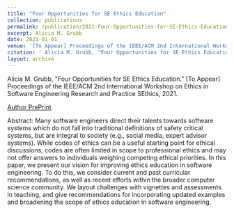 ```yaml
---
title: "Four Opportunities for SE Ethics Education"
collection: publications
permalink: /publication/2021-Four-Opportunities-for-SE-Ethics-Education
excerpt: Alicia M. Grubb
date: 2021-01-01
venue: '[To Appear] Proceedings of the IEEE/ACM 2nd International Workshop on Ethics in Software Engineering Research and Practice SEthics'
citation: ' Alicia M. Grubb, "Four Opportunities for SE Ethics Education." [To Appear] Proceedings of the IEEE/ACM 2nd International Workshop on Ethics in Software Engineering Research and Practice SEthics, 2021.'
layout: archive
---
```

 Alicia M. Grubb, "Four Opportunities for SE Ethics Education." [To Appear] Proceedings of the IEEE/ACM 2nd International Workshop on Ethics in Software Engineering Research and Practice SEthics, 2021.

[Author PrePrint](https://scholarworks.smith.edu/csc_facpubs/155)

Abstract: Many software engineers direct their talents towards software systems which do not fall into traditional definitions of safety critical systems, but are integral to society (e.g., social media, expert advisor systems). While codes of ethics can be a useful starting point for ethical discussions, codes are often limited in scope to professional ethics and may not offer answers to individuals weighing competing ethical priorities. In this paper, we present our vision for improving ethics education in software engineering. To do this, we consider current and past curricular recommendations, as well as recent efforts within the broader computer science community. We layout challenges with vignettes and assessments in teaching, and give recommendations for incorporating updated examples and broadening the scope of ethics education in software engineering.
